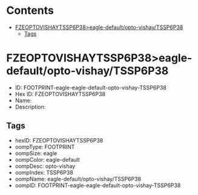 



Contents
========

* [FZEOPTOVISHAYTSSP6P38>eagle-default/opto-vishay/TSSP6P38](#fzeoptovishaytssp6p38eagle-defaultopto-vishaytssp6p38)
	* [Tags](#tags)

# FZEOPTOVISHAYTSSP6P38>eagle-default/opto-vishay/TSSP6P38

- ID: FOOTPRINT-eagle-eagle-default-opto-vishay-TSSP6P38
- Hex ID: FZEOPTOVISHAYTSSP6P38
- Name: 
- Description: 

## Tags

- hexID: FZEOPTOVISHAYTSSP6P38
- oompType: FOOTPRINT
- oompSize: eagle
- oompColor: eagle-default
- oompDesc: opto-vishay
- oompIndex: TSSP6P38
- oompName: eagle-default/opto-vishay/TSSP6P38
- oompID: FOOTPRINT-eagle-eagle-default-opto-vishay-TSSP6P38
